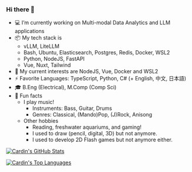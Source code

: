 ### Hi there 👋

- 💻 I’m currently working on Multi-modal Data Analytics and LLM applications
- 📦 My tech stack is
    + vLLM, LiteLLM
    + Bash, Ubuntu, Elasticsearch, Postgres, Redis, Docker, WSL2
    + Python, NodeJS, FastAPI
    + Vue, Nuxt, Tailwind
- 🌱 My current interests are NodeJS, Vue, Docker and WSL2
- ⚡ Favorite Languages: TypeScript, Python, C# (+ English, 中文, 日本語)
- 🎓 B.Eng (Electrical), M.Comp (Comp Sci)
- 🎨 Fun facts
    + I play music!
       - Instruments: Bass, Guitar, Drums
       - Genres: Classical, (Mando)Pop, (J)Rock, Anisong
    + Other hobbies
       - Reading, freshwater aquariums, and gaming!
       - I used to draw (pencil, digital, 3D) but not anymore.
       - I used to develop 2D Flash games but not anymore either.

[![Cardin's GitHub Stats](https://github-readme-stats.vercel.app/api?username=cardin)](https://github.com/anuraghazra/github-readme-stats)

[![Cardin's Top Languages](https://github-readme-stats.vercel.app/api/top-langs/?username=cardin&layout=compact)](https://github.com/anuraghazra/github-readme-stats)
<!--
**cardin/cardin** is a ✨ _special_ ✨ repository because its `README.md` (this file) appears on your GitHub profile.

Here are some ideas to get you started:

- 🔭 I’m currently working on ...
- 🌱 I’m currently learning ...
- 👯 I’m looking to collaborate on ...
- 🤔 I’m looking for help with ...
- 💬 Ask me about ...
- 📫 How to reach me: ...
- 😄 Pronouns: ...
- ⚡ Fun fact: ...
-->
